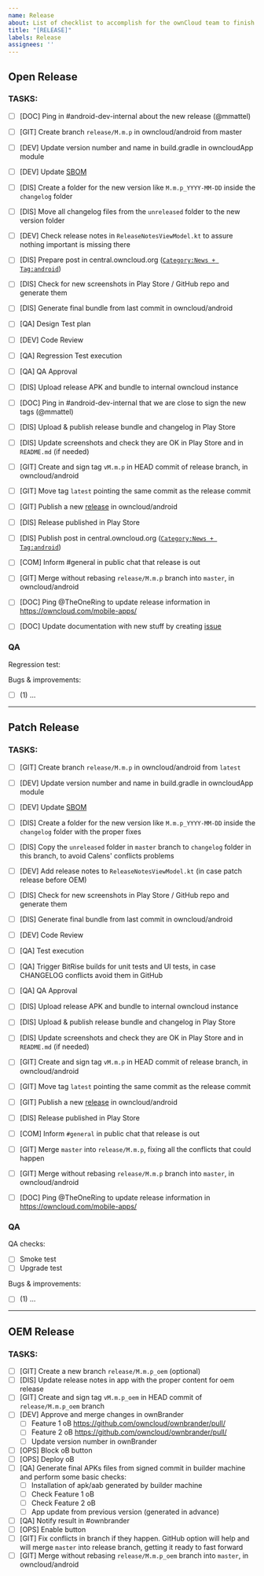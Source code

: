 ```yaml
---
name: Release
about: List of checklist to accomplish for the ownCloud team to finish the release process
title: "[RELEASE]"
labels: Release
assignees: ''
---
```




## Open Release

### TASKS:

 - [ ] [DOC] Ping in #android-dev-internal about the new release (@mmattel)
 - [ ] [GIT] Create branch `release/M.m.p` in owncloud/android from master
 - [ ] [DEV] Update version number and name in build.gradle in owncloudApp module
 - [ ] [DEV] Update [SBOM](https://cloud.owncloud.com/f/6072870)
 - [ ] [DIS] Create a folder for the new version like `M.m.p_YYYY-MM-DD` inside the `changelog` folder
 - [ ] [DIS] Move all changelog files from the `unreleased` folder to the new version folder
 - [ ] [DEV] Check release notes in `ReleaseNotesViewModel.kt` to assure nothing important is missing there
 - [ ] [DIS] Prepare post in central.owncloud.org ([`Category:News + Tag:android`](https://central.owncloud.org/tags/c/news/5/android))
 - [ ] [DIS] Check for new screenshots in Play Store / GitHub repo and generate them
 - [ ] [DIS] Generate final bundle from last commit in owncloud/android
 - [ ] [QA] Design Test plan
 - [ ] [DEV] Code Review
 - [ ] [QA] Regression Test execution
 - [ ] [QA] QA Approval
 - [ ] [DIS] Upload release APK and bundle to internal owncloud instance
 - [ ] [DOC] Ping in #android-dev-internal that we are close to sign the new tags (@mmattel)
 - [ ] [DIS] Upload & publish release bundle and changelog in Play Store
 - [ ] [DIS] Update screenshots and check they are OK in Play Store and in `README.md` (if needed)
 - [ ] [GIT] Create and sign tag `vM.m.p` in HEAD commit of release branch, in owncloud/android
 - [ ] [GIT] Move tag `latest` pointing the same commit as the release commit
 - [ ] [GIT] Publish a new [release](https://github.com/owncloud/android/releases) in owncloud/android
 - [ ] [DIS] Release published in Play Store
 - [ ] [DIS] Publish post in central.owncloud.org ([`Category:News + Tag:android`](https://central.owncloud.org/tags/c/news/5/android))
 - [ ] [COM] Inform #general in public chat that release is out
 - [ ] [GIT] Merge without rebasing `release/M.m.p` branch into `master`, in owncloud/android
 - [ ] [DOC] Ping @TheOneRing to update release information in https://owncloud.com/mobile-apps/
 - [ ] [DOC] Update documentation with new stuff by creating [issue](https://github.com/owncloud/docs-client-android/issues)


### QA

Regression test:

Bugs & improvements:

- [ ] (1) ...

_____

## Patch Release

### TASKS:

 - [ ] [GIT] Create branch `release/M.m.p` in owncloud/android from `latest`
 - [ ] [DEV] Update version number and name in build.gradle in owncloudApp module
 - [ ] [DEV] Update [SBOM](https://cloud.owncloud.com/f/6072870)
 - [ ] [DIS] Create a folder for the new version like `M.m.p_YYYY-MM-DD` inside the `changelog` folder with the proper fixes
 - [ ] [DIS] Copy the `unreleased` folder in `master` branch to `changelog` folder in this branch, to avoid Calens' conflicts problems
 - [ ] [DEV] Add release notes to `ReleaseNotesViewModel.kt` (in case patch release before OEM)
 - [ ] [DIS] Check for new screenshots in Play Store / GitHub repo and generate them
 - [ ] [DIS] Generate final bundle from last commit in owncloud/android
 - [ ] [DEV] Code Review
 - [ ] [QA] Test execution
 - [ ] [QA] Trigger BitRise builds for unit tests and UI tests, in case CHANGELOG conflicts avoid them in GitHub
 - [ ] [QA] QA Approval
 - [ ] [DIS] Upload release APK and bundle to internal owncloud instance
 - [ ] [DIS] Upload & publish release bundle and changelog in Play Store
 - [ ] [DIS] Update screenshots and check they are OK in Play Store and in `README.md` (if needed)
 - [ ] [GIT] Create and sign tag `vM.m.p` in HEAD commit of release branch, in owncloud/android
 - [ ] [GIT] Move tag `latest` pointing the same commit as the release commit
 - [ ] [GIT] Publish a new [release](https://github.com/owncloud/android/releases) in owncloud/android
 - [ ] [DIS] Release published in Play Store
 - [ ] [COM] Inform `#general` in public chat that release is out
 - [ ] [GIT] Merge `master` into `release/M.m.p`, fixing all the conflicts that could happen
 - [ ] [GIT] Merge without rebasing `release/M.m.p` branch into `master`, in owncloud/android
 - [ ] [DOC] Ping @TheOneRing to update release information in https://owncloud.com/mobile-apps/



### QA

QA checks:

- [ ] Smoke test
- [ ] Upgrade test

Bugs & improvements:

- [ ] (1) ...


_____

## OEM Release

### TASKS:

- [ ] [GIT] Create a new branch `release/M.m.p_oem` (optional)
- [ ] [DIS] Update release notes in app with the proper content for oem release
- [ ] [GIT] Create and sign tag `vM.m.p_oem` in HEAD commit of `release/M.m.p_oem` branch
- [ ] [DEV] Approve and merge changes in ownBrander
  - [ ] Feature 1 oB https://github.com/owncloud/ownbrander/pull/
  - [ ] Feature 2 oB https://github.com/owncloud/ownbrander/pull/
  - [ ] Update version number in ownBrander
- [ ] [OPS] Block oB button
- [ ] [OPS] Deploy oB
- [ ] [QA] Generate final APKs files from signed commit in builder machine and perform some basic checks:
    - [ ] Installation of apk/aab generated by builder machine
    - [ ] Check Feature 1 oB
    - [ ] Check Feature 2 oB
    - [ ] App update from previous version (generated in advance)
- [ ] [QA] Notify result in #ownbrander
- [ ] [OPS] Enable button
- [ ] [GIT] Fix conflicts in branch if they happen. GitHub option will help and will merge `master` into release branch, getting it ready to fast forward
- [ ] [GIT] Merge without rebasing `release/M.m.p_oem` branch into `master`, in owncloud/android
